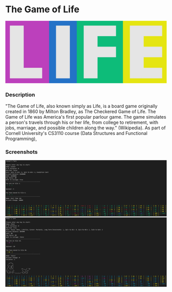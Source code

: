 # The Game of Life

<p align="center"><img src=https://github.com/connorjchen/game-of-life/blob/main/assets/life_logo.JPG width=800 /></p>

### Description

  "The Game of Life, also known simply as Life, is a board game originally created in 1860 by Milton Bradley, as The Checkered Game of Life. The Game of Life was America's first popular parlour game. The game simulates a person's travels through his or her life, from college to retirement, with jobs, marriage, and possible children along the way." (Wikipedia).
  As part of Cornell University's CS3110 course (Data Structures and Functional Programming), 

### Screenshots

<p align="center">
  <img src="https://github.com/connorjchen/game-of-life/blob/main/assets/board_pic.JPG" width="800" />
  <img src="https://github.com/connorjchen/game-of-life/blob/main/assets/colorblind_pic.JPG" width="800" />
</p>
